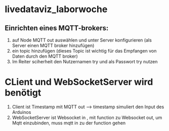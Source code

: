 # livedataviz_laborwoche

## Einrichten eines MQTT-brokers:
1. auf Node MQTT out auswählen und unter Server konfigurieren (als Server einen MQTT broker hinzufügen)
2. ein topic hinzufügen (dieses Topic ist wichtig für das Empfangen von Daten durch den MQTT broker)
3. Im Reiter sciherheit den Nutzernamen try und als Passwort try nutzen

# CLient und WebSocketServer wird benötigt
1. Client ist Timestamp mit MQTT out --> timestamp simuliert den Input des Arduinos
2. WebSocketServer ist Websocket in , mit function zu Websocket out, um Mqtt einzubinden, muss mqtt in zu der function gehen
